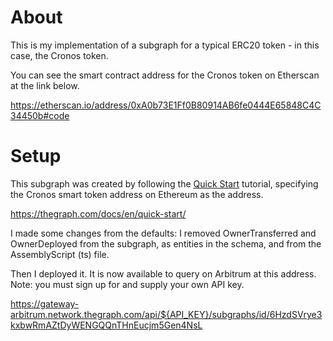 # About

This is my implementation of a subgraph for a typical ERC20 token - in this case, the Cronos token.

You can see the smart contract address for the Cronos token on Etherscan at the link below.

https://etherscan.io/address/0xA0b73E1Ff0B80914AB6fe0444E65848C4C34450b#code

# Setup

This subgraph was created by following the [Quick Start](https://thegraph.com/docs/en/quick-start/) tutorial, specifying the Cronos smart token address on Ethereum as the address.

https://thegraph.com/docs/en/quick-start/

I made some changes from the defaults: I removed OwnerTransferred and OwnerDeployed from the subgraph, as entities in the schema, and from the AssemblyScript (ts) file.

Then I deployed it. It is now available to query on Arbitrum at this address. Note: you must sign up for and supply your own API key.

https://gateway-arbitrum.network.thegraph.com/api/${API_KEY}/subgraphs/id/6HzdSVrye3kxbwRmAZtDyWENGQQnTHnEucjm5Gen4NsL




